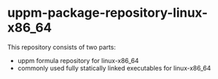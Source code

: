 # uppm-package-repository-linux-x86_64

This repository consists of two parts:

- uppm formula repository for linux-x86_64
- commonly used fully statically linked executables for linux-x86_64
